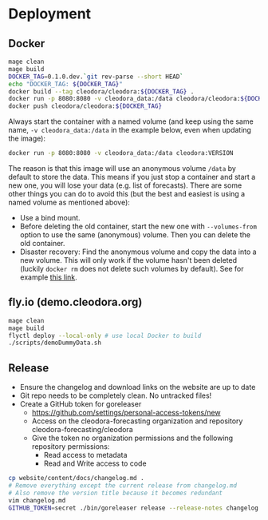 # Deployment

## Docker

```bash
mage clean
mage build
DOCKER_TAG=0.1.0.dev.`git rev-parse --short HEAD`
echo "DOCKER_TAG: ${DOCKER_TAG}"
docker build --tag cleodora/cleodora:${DOCKER_TAG} .
docker run -p 8080:8080 -v cleodora_data:/data cleodora/cleodora:${DOCKER_TAG}
docker push cleodora/cleodora:${DOCKER_TAG}
```

Always start the container with a named volume (and keep using the same name,
`-v cleodora_data:/data` in the example below, even when updating the image):

```bash
docker run -p 8080:8080 -v cleodora_data:/data cleodora:VERSION
```

The reason is that this image will use an anonymous volume `/data` by default
to store the data. This means if you just stop a container and start a new one,
you will lose your data (e.g. list of forecasts). There are some other things
you can do to avoid this (but the best and easiest is using a named volume as
mentioned above):

* Use a bind mount.
* Before deleting the old container, start the new one with `--volumes-from`
  option to use the same (anonymous) volume. Then you can delete the old
  container.
* Disaster recovery: Find the anonymous volume and copy the data into a new
  volume. This will only work if the volume hasn't been deleted (luckily
  `docker rm` does not delete such volumes by default). See for example [this
  link](https://github.com/moby/moby/issues/31154#issuecomment-360531460).


## fly.io (demo.cleodora.org)

```bash
mage clean
mage build
flyctl deploy --local-only # use local Docker to build
./scripts/demoDummyData.sh
```


## Release

* Ensure the changelog and download links on the website are up to date
* Git repo needs to be completely clean. No untracked files!
* Create a GitHub token for goreleaser
  * https://github.com/settings/personal-access-tokens/new
  * Access on the cleodora-forecasting organization and repository cleodora-forecasting/cleodora
  * Give the token no organization permissions and the following repository permissions:
    * Read access to metadata
    * Read and Write access to code

```bash
cp website/content/docs/changelog.md .
# Remove everything except the current release from changelog.md
# Also remove the version title because it becomes redundant
vim changelog.md
GITHUB_TOKEN=secret ./bin/goreleaser release --release-notes changelog.md
```
